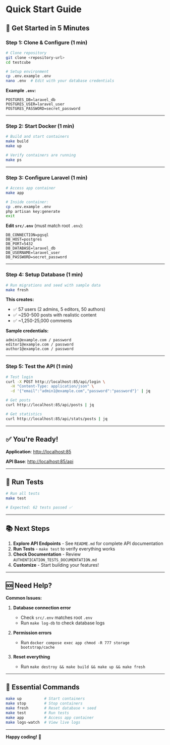 # Quick Start Guide

## 🚀 Get Started in 5 Minutes

### Step 1: Clone & Configure (1 min)

```bash
# Clone repository
git clone <repository-url>
cd testcube

# Setup environment
cp .env.example .env
nano .env  # Edit with your database credentials
```

**Example `.env`:**
```env
POSTGRES_DB=laravel_db
POSTGRES_USER=laravel_user
POSTGRES_PASSWORD=secret_password
```

---

### Step 2: Start Docker (1 min)

```bash
# Build and start containers
make build
make up

# Verify containers are running
make ps
```

---

### Step 3: Configure Laravel (1 min)

```bash
# Access app container
make app

# Inside container:
cp .env.example .env
php artisan key:generate
exit
```

**Edit `src/.env`** (must match root `.env`):
```env
DB_CONNECTION=pgsql
DB_HOST=postgres
DB_PORT=5432
DB_DATABASE=laravel_db
DB_USERNAME=laravel_user
DB_PASSWORD=secret_password
```

---

### Step 4: Setup Database (1 min)

```bash
# Run migrations and seed with sample data
make fresh
```

**This creates:**
- ✅ 57 users (2 admins, 5 editors, 50 authors)
- ✅ ~250-500 posts with realistic content
- ✅ ~1,250-25,000 comments

**Sample credentials:**
```
admin1@example.com / password
editor1@example.com / password
author1@example.com / password
```

---

### Step 5: Test the API (1 min)

```bash
# Test login
curl -X POST http://localhost:85/api/login \
  -H "Content-Type: application/json" \
  -d '{"email":"admin1@example.com","password":"password"}' | jq

# Get posts
curl http://localhost:85/api/posts | jq

# Get statistics
curl http://localhost:85/api/stats/posts | jq
```

---

## ✅ You're Ready!

**Application**: [http://localhost:85](http://localhost:85)

**API Base**: [http://localhost:85/api](http://localhost:85/api)

---

## 🧪 Run Tests

```bash
# Run all tests
make test

# Expected: 62 tests passed ✅
```

---

## 📚 Next Steps

1. **Explore API Endpoints** - See `README.md` for complete API documentation
2. **Run Tests** - `make test` to verify everything works
3. **Check Documentation** - Review `AUTHENTICATION_TESTS_DOCUMENTATION.md`
4. **Customize** - Start building your features!

---

## 🆘 Need Help?

**Common Issues:**

1. **Database connection error**
   - Check `src/.env` matches root `.env`
   - Run `make log-db` to check database logs

2. **Permission errors**
   - Run `docker compose exec app chmod -R 777 storage bootstrap/cache`

3. **Reset everything**
   - Run `make destroy && make build && make up && make fresh`

---

## 🎯 Essential Commands

```bash
make up          # Start containers
make stop        # Stop containers
make fresh       # Reset database + seed
make test        # Run tests
make app         # Access app container
make logs-watch  # View live logs
```

---

**Happy coding!** 🚀

